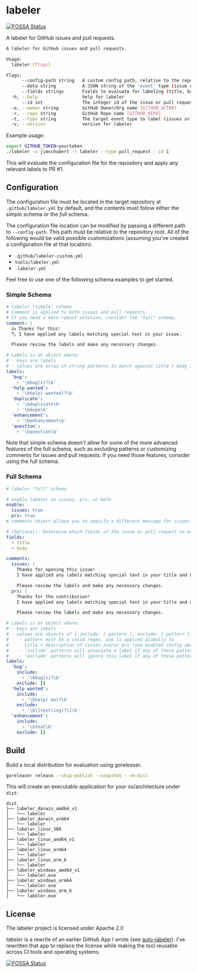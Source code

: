 # labeler
[![FOSSA Status](https://app.fossa.com/api/projects/git%2Bgithub.com%2Fjimschubert%2Flabeler.svg?type=shield)](https://app.fossa.com/projects/git%2Bgithub.com%2Fjimschubert%2Flabeler?ref=badge_shield)


A labeler for GitHub issues and pull requests.

```bash
A labeler for GitHub issues and pull requests.

Usage:
  labeler [flags]

Flags:
      --config-path string   A custom config path, relative to the repository root
      --data string          A JSON string of the 'event' type (issue event or pull request event)
      --fields strings       Fields to evaluate for labeling (title, body) (default [title,body])
  -h, --help                 help for labeler
      --id int               The integer id of the issue or pull request
  -o, --owner string         GitHub Owner/Org name [GITHUB_ACTOR]
  -r, --repo string          GitHub Repo name [GITHUB_REPO]
  -t, --type string          The target event type to label (issues or pull_request) [GITHUB_EVENT_NAME]
  -v, --version              version for labeler

```

Example usage:
```bash
export GITHUB_TOKEN=yourtoken
./labeler -o jimschubert -r labeler --type pull_request --id 1
```

This will evaluate the configuration file for the repository and apply any relevant labels to PR #1.

## Configuration

The configuration file must be located in the target repository at `.github/labeler.yml` by default, and the contents must follow either the *simple* schema or the *full* schema.

The configuration file location can be modified by passing a different path to `--config-path`. This path must be relative to the repository root. All of the following would be valid possible customizations (assuming you've created a configuration file at that location):

* `.github/labeler-custom.yml`
* `tools/labeler.yml`
* `.labeler.yml`

Feel free to use one of the following schema examples to get started. 

### Simple Schema

```yaml
# labeler "simple" schema
# Comment is applied to both issues and pull requests.
# If you need a more robust solution, consider the "full" schema.
comment: |
  👍 Thanks for this!
  🏷 I have applied any labels matching special text in your issue.

  Please review the labels and make any necessary changes.

# Labels is an object where:
# - keys are labels
# - values are array of string patterns to match against title + body in issues/prs
labels:
  'bug':
    - '\bbug[s]?\b'
  'help wanted':
    - '\bhelp( wanted)?\b'
  'duplicate':
    - '\bduplicate\b'
    - '\bdupe\b'
  'enhancement':
    - '\benhancement\b'
  'question':
    - '\bquestion\b'
```

Note that simple schema doesn't allow for some of the more advanced features of the full schema, such as excluding patterns or customizing comments for issues and pull requests. If you need those features, consider using the full schema.

### Full Schema

```yaml
# labeler "full" schema

# enable labeler on issues, prs, or both.
enable:
  issues: true
  prs: true
# comments object allows you to specify a different message for issues and prs

# (Optional): Determine which fields of the issue or pull request to evaluate.
fields:
  - title
  - body

comments:
  issues: |
    Thanks for opening this issue!
    I have applied any labels matching special text in your title and description.

    Please review the labels and make any necessary changes.
  prs: |
    Thanks for the contribution!
    I have applied any labels matching special text in your title and description.

    Please review the labels and make any necessary changes.

# Labels is an object where:
# - keys are labels
# - values are objects of { include: [ pattern ], exclude: [ pattern ] }
#    - pattern must be a valid regex, and is applied globally to
#      title + description of issues and/or prs (see enabled config above)
#    - 'include' patterns will associate a label if any of these patterns match
#    - 'exclude' patterns will ignore this label if any of these patterns match
labels:
  'bug':
    include:
      - '\bbug[s]?\b'
    exclude: []
  'help wanted':
    include:
      - '\bhelp( me)?\b'
    exclude:
      - '\b\[test(ing)?\]\b'
  'enhancement':
    include:
      - '\bfeat\b'
    exclude: []

```

## Build

Build a local distribution for evaluation using goreleaser.

```bash
goreleaser release --skip-publish --snapshot --rm-dist
```

This will create an executable application for your os/architecture under `dist`:

```
dist
├── labeler_darwin_amd64_v1
│   └── labeler
├── labeler_darwin_arm64
│   └── labeler
├── labeler_linux_386
│   └── labeler
├── labeler_linux_amd64_v1
│   └── labeler
├── labeler_linux_arm64
│   └── labeler
├── labeler_linux_arm_6
│   └── labeler
├── labeler_windows_amd64_v1
│   └── labeler.exe
├── labeler_windows_arm64
│   └── labeler.exe
├── labeler_windows_arm_6
│   └── labeler.exe
```

## License

The labeler project is licensed under Apache 2.0

*labeler* is a rewrite of an earlier GitHub App I wrote (see [auto-labeler](https://github.com/jimschubert/auto-labeler)). I've rewritten that app to replace the license while making the tool reusable across CI tools and operating systems.


[![FOSSA Status](https://app.fossa.com/api/projects/git%2Bgithub.com%2Fjimschubert%2Flabeler.svg?type=large)](https://app.fossa.com/projects/git%2Bgithub.com%2Fjimschubert%2Flabeler?ref=badge_large)